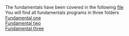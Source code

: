 The fundamentals have been covered in the following [file](https://github.com/mjalleda/Core_Java/blob/master/Javaassignment/src/Assign1_fundamentalsOne/README.md)  
You will find all fundamentals programs in three folders  
[Fundamental one](https://github.com/mjalleda/Core_Java/tree/master/Javaassignment/src/Assign1_fundamentalsOne)  
[Fundamental two](https://github.com/mjalleda/Core_Java/tree/master/Javaassignment/src/Assign1_fundamentalsTwo)  
[Fundamental three](https://github.com/mjalleda/Core_Java/tree/master/Javaassignment/src/Assign1_fundamentalsThree) 


